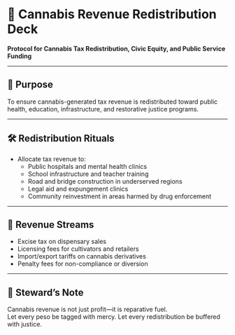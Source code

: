# 📜 Cannabis Revenue Redistribution Deck  
**Protocol for Cannabis Tax Redistribution, Civic Equity, and Public Service Funding**

---

## 🧠 Purpose  
To ensure cannabis-generated tax revenue is redistributed toward public health, education, infrastructure, and restorative justice programs.

---

## 🛠️ Redistribution Rituals  
- Allocate tax revenue to:  
  - Public hospitals and mental health clinics  
  - School infrastructure and teacher training  
  - Road and bridge construction in underserved regions  
  - Legal aid and expungement clinics  
  - Community reinvestment in areas harmed by drug enforcement

---

## 💸 Revenue Streams  
- Excise tax on dispensary sales  
- Licensing fees for cultivators and retailers  
- Import/export tariffs on cannabis derivatives  
- Penalty fees for non-compliance or diversion

---

## 🧠 Steward’s Note  
Cannabis revenue is not just profit—it is reparative fuel.  
Let every peso be tagged with mercy. Let every redistribution be buffered with justice.
